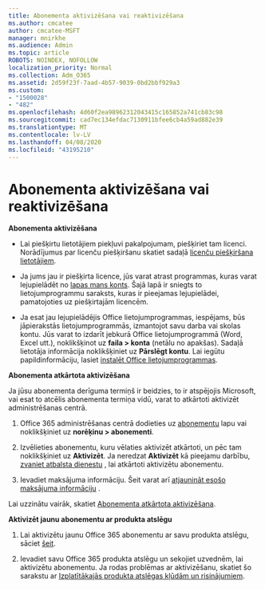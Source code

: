 ```yaml
---
title: Abonementa aktivizēšana vai reaktivizēšana
ms.author: cmcatee
author: cmcatee-MSFT
manager: mnirkhe
ms.audience: Admin
ms.topic: article
ROBOTS: NOINDEX, NOFOLLOW
localization_priority: Normal
ms.collection: Adm_O365
ms.assetid: 2d59f23f-7aad-4b57-9039-0bd2bbf929a3
ms.custom:
- "1500028"
- "482"
ms.openlocfilehash: 4d60f2ea98962312043415c165852a741cb83c98
ms.sourcegitcommit: cad7ec134efdac7130911bfee6cb4a59ad882e39
ms.translationtype: MT
ms.contentlocale: lv-LV
ms.lasthandoff: 04/08/2020
ms.locfileid: "43195210"
---
```

# <a name="activate-or-reactivate-a-subscription"></a>Abonementa aktivizēšana vai reaktivizēšana

**Abonementa aktivizēšana**

- Lai piešķirtu lietotājiem piekļuvi pakalpojumam, piešķiriet tam licenci. Norādījumus par licenču piešķiršanu skatiet sadaļā [licenču piešķiršana lietotājiem](https://docs.microsoft.com/microsoft-365/admin/manage/assign-licenses-to-users?view=o365-worldwide). 

- Ja jums jau ir piešķirta licence, jūs varat atrast programmas, kuras varat lejupielādēt no [lapas mans konts](https://portal.office.com/account/#installs). Šajā lapā ir sniegts to lietojumprogrammu saraksts, kuras ir pieejamas lejupielādei, pamatojoties uz piešķirtajām licencēm. 

- Ja esat jau lejupielādējis Office lietojumprogrammas, iespējams, būs jāpierakstās lietojumprogrammās, izmantojot savu darba vai skolas kontu. Jūs varat to izdarīt jebkurā Office lietojumprogrammā (Word, Excel utt.), noklikšķinot uz **faila > konta** (netālu no apakšas). Sadaļā lietotāja informācija noklikšķiniet uz **Pārslēgt kontu**. Lai iegūtu papildinformāciju, lasiet [instalēt Office lietojumprogrammas](https://docs.microsoft.com/microsoft-365/admin/setup/install-applications). 

**Abonementa atkārtota aktivizēšana**

Ja jūsu abonementa derīguma termiņš ir beidzies, to ir atspējojis Microsoft, vai esat to atcēlis abonementa termiņa vidū, varat to atkārtoti aktivizēt administrēšanas centrā.
  
1. Office 365 administrēšanas centrā dodieties uz [abonementu](https://go.microsoft.com/fwlink/p/?linkid=842054) lapu vai noklikšķiniet uz **norēķinu > abonementi**.

2. Izvēlieties abonementu, kuru vēlaties aktivizēt atkārtoti, un pēc tam noklikšķiniet uz **Aktivizēt**. Ja neredzat **Aktivizēt** kā pieejamu darbību, [zvaniet atbalsta dienestu](https://support.office.com/article/call-support-32a17ca7-6fa0-4870-8a8d-e25ba4ccfd4b) , lai atkārtoti aktivizētu abonementu.

3. Ievadiet maksājuma informāciju. Šeit varat arī [atjaunināt esošo maksājuma informāciju](https://docs.microsoft.com/microsoft-365/commerce/billing-and-payments/add-update-or-remove-credit-card-or-bank-account?view=o365-worldwide) .

Lai uzzinātu vairāk, skatiet [Abonementa atkārtota aktivizēšana](https://docs.microsoft.com/office365/admin/subscriptions-and-billing/reactivate-your-subscription).

**Aktivizēt jaunu abonementu ar produkta atslēgu**

1. Lai aktivizētu jaunu Office 365 abonementu ar savu produkta atslēgu, sāciet [šeit](https://support.office.com/article/where-to-enter-your-office-product-key-0a82e5ae-739e-4b92-a6f4-2ec780c185db). 

2. Ievadiet savu Office 365 produkta atslēgu un sekojiet uzvednēm, lai aktivizētu abonementu. Ja rodas problēmas ar aktivizēšanu, skatiet šo sarakstu ar [Izplatītākajās produkta atslēgas kļūdām un risinājumiem](https://docs.microsoft.com/microsoft-365/commerce/product-key-errors-and-solutions).
